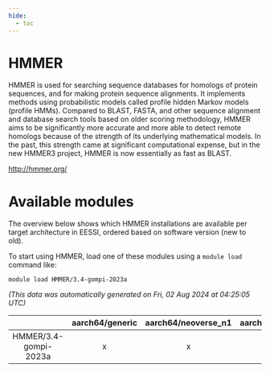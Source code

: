 ```yaml
---
hide:
  - toc
---
```


HMMER
=====


HMMER is used for searching sequence databases for homologs of protein sequences, and for making protein sequence alignments. It implements methods using probabilistic models called profile hidden Markov models (profile HMMs).  Compared to BLAST, FASTA, and other sequence alignment and database search tools based on older scoring methodology, HMMER aims to be significantly more accurate and more able to detect remote homologs because of the strength of its underlying mathematical models. In the past, this strength came at significant computational expense, but in the new HMMER3 project, HMMER is now essentially as fast as BLAST.

http://hmmer.org/
# Available modules


The overview below shows which HMMER installations are available per target architecture in EESSI, ordered based on software version (new to old).

To start using HMMER, load one of these modules using a `module load` command like:

```shell
module load HMMER/3.4-gompi-2023a
```

*(This data was automatically generated on Fri, 02 Aug 2024 at 04:25:05 UTC)*  

| |aarch64/generic|aarch64/neoverse_n1|aarch64/neoverse_v1|x86_64/generic|x86_64/amd/zen2|x86_64/amd/zen3|x86_64/amd/zen4|x86_64/intel/haswell|x86_64/intel/skylake_avx512|
| :---: | :---: | :---: | :---: | :---: | :---: | :---: | :---: | :---: | :---: |
|HMMER/3.4-gompi-2023a|x|x|x|x|x|x|x|x|x|
